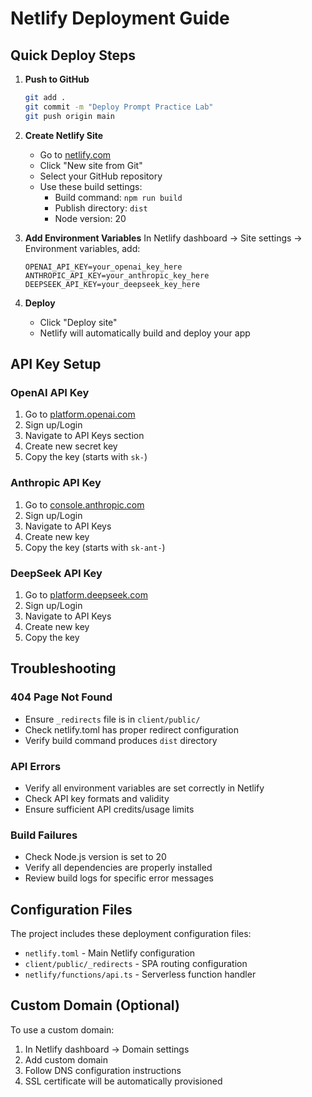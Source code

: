 # Netlify Deployment Guide

## Quick Deploy Steps

1. **Push to GitHub**
   ```bash
   git add .
   git commit -m "Deploy Prompt Practice Lab"
   git push origin main
   ```

2. **Create Netlify Site**
   - Go to [netlify.com](https://netlify.com)
   - Click "New site from Git"
   - Select your GitHub repository
   - Use these build settings:
     - Build command: `npm run build`
     - Publish directory: `dist`
     - Node version: 20

3. **Add Environment Variables**
   In Netlify dashboard → Site settings → Environment variables, add:
   ```
   OPENAI_API_KEY=your_openai_key_here
   ANTHROPIC_API_KEY=your_anthropic_key_here
   DEEPSEEK_API_KEY=your_deepseek_key_here
   ```

4. **Deploy**
   - Click "Deploy site"
   - Netlify will automatically build and deploy your app

## API Key Setup

### OpenAI API Key
1. Go to [platform.openai.com](https://platform.openai.com)
2. Sign up/Login
3. Navigate to API Keys section
4. Create new secret key
5. Copy the key (starts with `sk-`)

### Anthropic API Key
1. Go to [console.anthropic.com](https://console.anthropic.com)
2. Sign up/Login
3. Navigate to API Keys
4. Create new key
5. Copy the key (starts with `sk-ant-`)

### DeepSeek API Key
1. Go to [platform.deepseek.com](https://platform.deepseek.com)
2. Sign up/Login
3. Navigate to API Keys
4. Create new key
5. Copy the key

## Troubleshooting

### 404 Page Not Found
- Ensure `_redirects` file is in `client/public/`
- Check netlify.toml has proper redirect configuration
- Verify build command produces `dist` directory

### API Errors
- Verify all environment variables are set correctly in Netlify
- Check API key formats and validity
- Ensure sufficient API credits/usage limits

### Build Failures
- Check Node.js version is set to 20
- Verify all dependencies are properly installed
- Review build logs for specific error messages

## Configuration Files

The project includes these deployment configuration files:
- `netlify.toml` - Main Netlify configuration
- `client/public/_redirects` - SPA routing configuration
- `netlify/functions/api.ts` - Serverless function handler

## Custom Domain (Optional)

To use a custom domain:
1. In Netlify dashboard → Domain settings
2. Add custom domain
3. Follow DNS configuration instructions
4. SSL certificate will be automatically provisioned